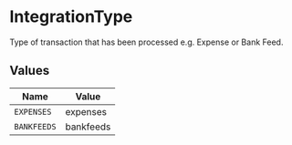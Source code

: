 # IntegrationType

Type of transaction that has been processed e.g. Expense or Bank Feed.


## Values

| Name        | Value       |
| ----------- | ----------- |
| `EXPENSES`  | expenses    |
| `BANKFEEDS` | bankfeeds   |